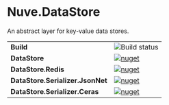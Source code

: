 # Nuve.DataStore
An abstract layer for key-value data stores.

|     |     |
| --- | --- |
| **Build** | ![Build status](https://github.com/oruchreis/Nuve.DataStore/workflows/Build,%20Test,%20Package/badge.svg) |
| **DataStore** | [![nuget](https://img.shields.io/nuget/v/Nuve.DataStore.svg)](https://www.nuget.org/packages/Nuve.DataStore/) |
| **DataStore.Redis** | [![nuget](https://img.shields.io/nuget/v/Nuve.DataStore.Redis.svg)](https://www.nuget.org/packages/Nuve.DataStore.Redis/) |
| **DataStore.Serializer.JsonNet** | [![nuget](https://img.shields.io/nuget/v/Nuve.DataStore.Serializer.JsonNet.svg)](https://www.nuget.org/packages/Nuve.DataStore.Serializer.JsonNet/) |
| **DataStore.Serializer.Ceras** | [![nuget](https://img.shields.io/nuget/v/Nuve.DataStore.Serializer.Ceras.svg)](https://www.nuget.org/packages/Nuve.DataStore.Serializer.Ceras/) |

